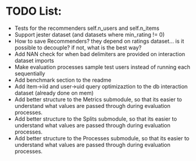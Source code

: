 # TODO List:
- Tests for the recommenders self.n_users and self.n_items
- Support jester dataset (and datasets where min_rating != 0)
- How to save Recommenders? they depend on ratings dataset... is it possible to decouple? if not, what is the best way?
- Add NAN check for when bad delimiters are provided on interaction dataset imports
- Make evaluation processes sample test users instead of running each sequentially
- Add benchmark section to the readme
- Add item->iid and user->uid query optimizaztion to the db interaction dataset (already done on mem)
- Add better structure to the Metrics submodule, so that its easier to understand what values are passed through during evaluation processes.
- Add better structure to the Splits submodule, so that its easier to understand what values are passed through during evaluation processes.
- Add better structure to the Processes submodule, so that its easier to understand what values are passed through during evaluation processes.